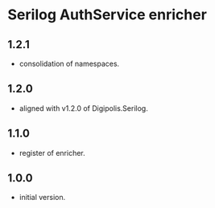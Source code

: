 # Serilog AuthService enricher

## 1.2.1

- consolidation of namespaces.

## 1.2.0

- aligned with v1.2.0 of Digipolis.Serilog.

## 1.1.0

- register of enricher.

## 1.0.0

- initial version.